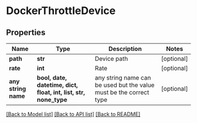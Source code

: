 # DockerThrottleDevice


## Properties
Name | Type | Description | Notes
------------ | ------------- | ------------- | -------------
**path** | **str** | Device path | [optional] 
**rate** | **int** | Rate | [optional] 
**any string name** | **bool, date, datetime, dict, float, int, list, str, none_type** | any string name can be used but the value must be the correct type | [optional]

[[Back to Model list]](../README.md#documentation-for-models) [[Back to API list]](../README.md#documentation-for-api-endpoints) [[Back to README]](../README.md)


